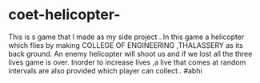 # coet-helicopter-
This is s game that I made as my side project . In this game a helicopter which flies by making COLLEGE OF ENGINEERING ,THALASSERY as its back ground. An enemy helicopter will shoot us and if we lost all the three lives game is over. Inorder to increase lives ,a live that comes at random intervals are also provided which player can collect..
#abhi

